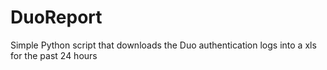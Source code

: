 # DuoReport
Simple Python script that downloads the Duo authentication logs into a xls for the past 24 hours
